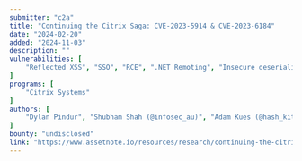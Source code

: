 ```yaml
---
submitter: "c2a"
title: "Continuing the Citrix Saga: CVE-2023-5914 & CVE-2023-6184"
date: "2024-02-20"
added: "2024-11-03"
description: ""
vulnerabilities: [
    "Reflected XSS", "SSO", "RCE", ".NET Remoting", "Insecure deserialization", "Security code review"
]
programs: [
    "Citrix Systems"
]
authors: [
    "Dylan Pindur", "Shubham Shah (@infosec_au)", "Adam Kues (@hash_kitten)"
]
bounty: "undisclosed"
link: "https://www.assetnote.io/resources/research/continuing-the-citrix-saga-cve-2023-5914-cve-2023-6184"
---
```




